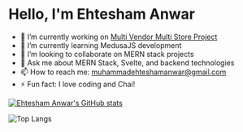 # Hello, I'm Ehtesham Anwar

- 🔭 I’m currently working on [Multi Vendor Multi Store Project](#)
- 🌱 I’m currently learning MedusaJS development
- 👯 I’m looking to collaborate on MERN stack projects
- 💬 Ask me about MERN Stack, Svelte, and backend technologies
- 📫 How to reach me: [muhammadehteshamanwar@gmail.com](mailto:muhammadehteshamanwar@gmail.com)
- ⚡ Fun fact: I love coding and Chai!

[![Ehtesham Anwar's GitHub stats](https://github-readme-stats-two-flame-47.vercel.app/api?username=EhteshamAnwar&theme=radical&include_all_commits=true&rank_icon=github)](https://github.com/anuraghazra/github-readme-stats)

![Top Langs](https://github-readme-stats-two-flame-47.vercel.app/api/top-langs/?username=EhteshamAnwar&langs_count=8)
